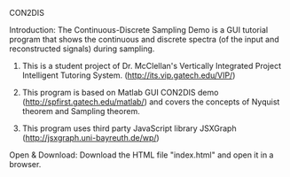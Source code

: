 CON2DIS

Introduction: The Continuous-Discrete Sampling Demo is a GUI tutorial program that shows the continuous and discrete spectra (of the input and reconstructed signals) during sampling. 

1. This is a student project of Dr. McClellan's Vertically Integrated Project Intelligent Tutoring System. (http://its.vip.gatech.edu/VIP/) 

2. This program is based on Matlab GUI CON2DIS demo (http://spfirst.gatech.edu/matlab/) and covers the concepts of Nyquist theorem and Sampling theorem. 

3. This program uses third party JavaScript library JSXGraph (http://jsxgraph.uni-bayreuth.de/wp/) 

Open & Download: 
Download the HTML file "index.html" and open it in a browser.
